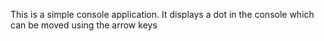 This is a simple console application. It displays a dot in the console which can be moved using the arrow keys
